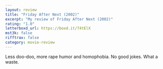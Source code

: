 ```yaml
---
layout: review
title: "Friday After Next (2002)"
excerpt: "My review of Friday After Next (2002)"
rating: "1.0"
letterboxd_url: https://boxd.it/74tElX
mst3k: false
rifftrax: false
category: movie-review
---
```


Less doo-doo, more rape humor and homophobia. No good jokes. What a waste.
